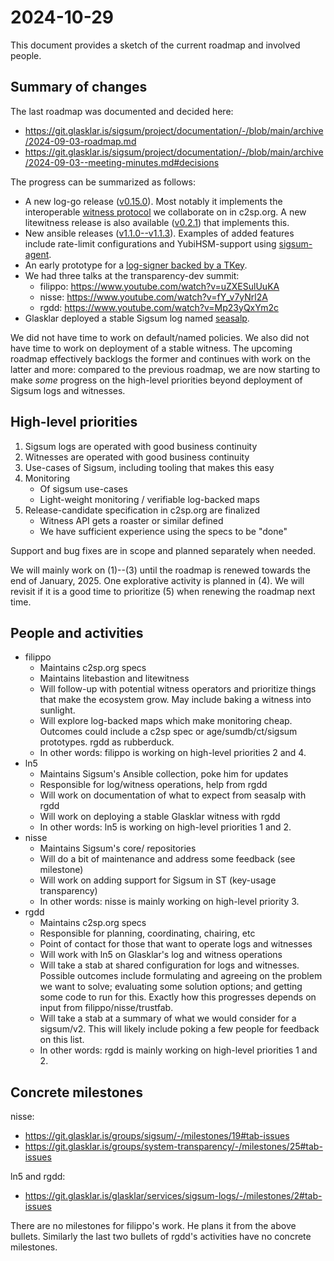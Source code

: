 # 2024-10-29

This document provides a sketch of the current roadmap and involved people.

## Summary of changes

The last roadmap was documented and decided here:

- https://git.glasklar.is/sigsum/project/documentation/-/blob/main/archive/2024-09-03-roadmap.md
- https://git.glasklar.is/sigsum/project/documentation/-/blob/main/archive/2024-09-03--meeting-minutes.md#decisions

The progress can be summarized as follows:

- A new log-go release ([v0.15.0][]).  Most notably it implements the
  interoperable [witness protocol][] we collaborate on in c2sp.org.  A new
  litewitness release is also available ([v0.2.1][]) that implements this.
- New ansible releases ([v1.1.0--v1.1.3][]).  Examples of added features include
  rate-limit configurations and YubiHSM-support using [sigsum-agent][].
- An early prototype for a [log-signer backed by a TKey][].
- We had three talks at the transparency-dev summit:
  - filippo: https://www.youtube.com/watch?v=uZXESulUuKA
  - nisse: https://www.youtube.com/watch?v=fY_v7yNrl2A
  - rgdd: https://www.youtube.com/watch?v=Mp23yQxYm2c
- Glasklar deployed a stable Sigsum log named [seasalp][].

[v0.15.0]: https://lists.sigsum.org/mailman3/hyperkitty/list/sigsum-announce@lists.sigsum.org/thread/MYBHRH3IHWU6FXIGDTWQWUR7AUM2KGF2/
[witness protocol]: https://c2sp.org/tlog-witness
[v0.2.1]: XXX
[sigsum-agent]: https://git.glasklar.is/sigsum/core/key-mgmt/
[v1.1.0--v1.1.3]: https://git.glasklar.is/sigsum/admin/ansible/-/blob/v1.1.3/docs/docsite/rst/CHANGELOG.rst
[log-signer backed by a TKey]: https://git.glasklar.is/nisse/tkey-log-signer
[seasalp]: https://seasalp.glasklar.is/

We did not have time to work on default/named policies.  We also did not have
time to work on deployment of a stable witness.  The upcoming roadmap
effectively backlogs the former and continues with work on the latter and more:
compared to the previous roadmap, we are now starting to make *some* progress on
the high-level priorities beyond deployment of Sigsum logs and witnesses.

## High-level priorities

1. Sigsum logs are operated with good business continuity
2. Witnesses are operated with good business continuity
3. Use-cases of Sigsum, including tooling that makes this easy
4. Monitoring
   - Of sigsum use-cases
   - Light-weight monitoring / verifiable log-backed maps
5. Release-candidate specification in c2sp.org are finalized
   - Witness API gets a roaster or similar defined
   - We have sufficient experience using the specs to be "done"

Support and bug fixes are in scope and planned separately when needed.

We will mainly work on (1)--(3) until the roadmap is renewed towards the end of
January, 2025.  One explorative activity is planned in (4).  We will revisit if
it is a good time to prioritize (5) when renewing the roadmap next time.

## People and activities

- filippo
  - Maintains c2sp.org specs
  - Maintains litebastion and litewitness
  - Will follow-up with potential witness operators and prioritize things that
    make the ecosystem grow.  May include baking a witness into sunlight.
  - Will explore log-backed maps which make monitoring cheap.  Outcomes could
    include a c2sp spec or age/sumdb/ct/sigsum prototypes.  rgdd as rubberduck.
  - In other words: filippo is working on high-level priorities 2 and 4.
- ln5
  - Maintains Sigsum's Ansible collection, poke him for updates
  - Responsible for log/witness operations, help from rgdd
  - Will work on documentation of what to expect from seasalp with rgdd
  - Will work on deploying a stable Glasklar witness with rgdd
  - In other words: ln5 is working on high-level priorities 1 and 2.
- nisse
  - Maintains Sigsum's core/ repositories
  - Will do a bit of maintenance and address some feedback (see milestone)
  - Will work on adding support for Sigsum in ST (key-usage transparency)
  - In other words: nisse is mainly working on high-level priority 3.
- rgdd
  - Maintains c2sp.org specs
  - Responsible for planning, coordinating, chairing, etc
  - Point of contact for those that want to operate logs and witnesses
  - Will work with ln5 on Glasklar's log and witness operations
  - Will take a stab at shared configuration for logs and witnesses.  Possible
    outcomes include formulating and agreeing on the problem we want to solve;
    evaluating some solution options; and getting some code to run for this.
    Exactly how this progresses depends on input from filippo/nisse/trustfab.
  - Will take a stab at a summary of what we would consider for a sigsum/v2.
    This will likely include poking a few people for feedback on this list.
  - In other words: rgdd is mainly working on high-level priorities 1 and 2.

## Concrete milestones

nisse:
- https://git.glasklar.is/groups/sigsum/-/milestones/19#tab-issues
- https://git.glasklar.is/groups/system-transparency/-/milestones/25#tab-issues

ln5 and rgdd:
- https://git.glasklar.is/glasklar/services/sigsum-logs/-/milestones/2#tab-issues

There are no milestones for filippo's work.  He plans it from the above bullets.
Similarly the last two bullets of rgdd's activities have no concrete milestones.
